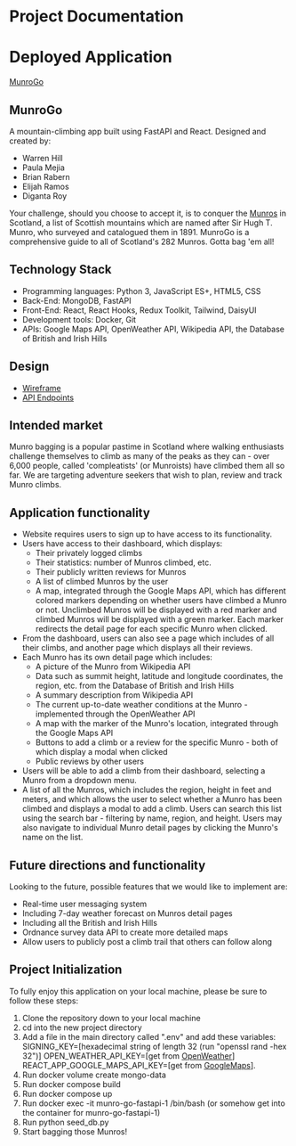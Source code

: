 # Project Documentation

# Deployed Application
[MunroGo](https://elijahram.gitlab.io/munro-go/)

## MunroGo

A mountain-climbing app built using FastAPI and React. Designed and created by:

- Warren Hill
- Paula Mejia
- Brian Rabern
- Elijah Ramos
- Diganta Roy

Your challenge, should you choose to accept it, is to conquer the [Munros](https://en.wikipedia.org/wiki/Munro) in Scotland, a list of Scottish mountains which are named after Sir Hugh T. Munro, who surveyed and catalogued them in 1891. MunroGo is a comprehensive guide to all of Scotland's 282 Munros. Gotta bag 'em all!

## Technology Stack

- Programming languages: Python 3, JavaScript ES+, HTML5, CSS
- Back-End: MongoDB, FastAPI
- Front-End: React, React Hooks, Redux Toolkit, Tailwind, DaisyUI
- Development tools: Docker, Git
- APIs: Google Maps API, OpenWeather API, Wikipedia API, the Database of British and Irish Hills

## Design

- [Wireframe](https://gitlab.com/elijahram/munro-go/-/blob/main/docs/Wireframe.png)
- [API Endpoints](https://gitlab.com/elijahram/munro-go/-/blob/main/docs/api-endpoints.md)

## Intended market

Munro bagging is a popular pastime in Scotland where walking enthusiasts challenge themselves to climb as many of the peaks as they can - over 6,000 people, called 'compleatists' (or Munroists) have climbed them all so far. We are targeting adventure seekers that wish to plan, review and track Munro climbs.

## Application functionality

- Website requires users to sign up to have access to its functionality.
- Users have access to their dashboard, which displays:
  - Their privately logged climbs
  - Their statistics: number of Munros climbed, etc.
  - Their publicly written reviews for Munros
  - A list of climbed Munros by the user
  - A map, integrated through the Google Maps API, which has different colored markers depending on whether users have climbed a Munro or not. Unclimbed Munros will be displayed with a red marker and climbed Munros will be displayed with a green marker. Each marker redirects the detail page for each specific Munro when clicked.
- From the dashboard, users can also see a page which includes of all their climbs, and another page which displays all their reviews.
- Each Munro has its own detail page which includes:
  - A picture of the Munro from Wikipedia API
  - Data such as summit height, latitude and longitude coordinates, the region, etc. from the Database of British and Irish Hills
  - A summary description from Wikipedia API
  - The current up-to-date weather conditions at the Munro - implemented through the OpenWeather API
  - A map with the marker of the Munro's location, integrated through the Google Maps API
  - Buttons to add a climb or a review for the specific Munro - both of which display a modal when clicked
  - Public reviews by other users
- Users will be able to add a climb from their dashboard, selecting a Munro from a dropdown menu.
- A list of all the Munros, which includes the region, height in feet and meters, and which allows the user to select whether a Munro has been climbed and displays a modal to add a climb. Users can search this list using the search bar - filtering by name, region, and height. Users may also navigate to individual Munro detail pages by clicking the Munro's name on the list.

## Future directions and functionality

Looking to the future, possible features that we would like to implement are:

- Real-time user messaging system
- Including 7-day weather forecast on Munros detail pages
- Including all the British and Irish Hills
- Ordnance survey data API to create more detailed maps
- Allow users to publicly post a climb trail that others can follow along

## Project Initialization

To fully enjoy this application on your local machine, please be sure to follow these steps:

1. Clone the repository down to your local machine
2. cd into the new project directory
3. Add a file in the main directory called ".env" and add these variables:
  SIGNING_KEY=[hexadecimal string of length 32 (run "openssl rand -hex 32")]
  OPEN_WEATHER_API_KEY=[get from [OpenWeather](https://openweathermap.org/current)]
  REACT_APP_GOOGLE_MAPS_API_KEY=[get from [GoogleMaps](https://developers.google.com/maps)].
4. Run docker volume create mongo-data
5. Run docker compose build
6. Run docker compose up
7. Run docker exec -it munro-go-fastapi-1 /bin/bash (or somehow get into the container for munro-go-fastapi-1)
8. Run python seed_db.py
9. Start bagging those Munros!
